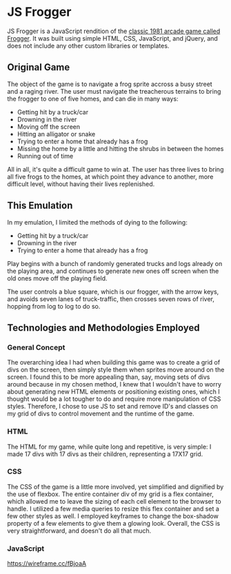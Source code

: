 # JS Frogger

JS Frogger is a JavaScript rendition of the [classic 1981 arcade game called Frogger](https://en.wikipedia.org/wiki/Frogger). It was built using simple HTML, CSS, JavaScript, and jQuery, and does not include any other custom libraries or templates.

## Original Game

The object of the game is to navigate a frog sprite accross a busy street and a raging river. The user must navigate the treacherous terrains to bring the frogger to one of five homes, and can die in many ways:

- Getting hit by a truck/car
- Drowning in the river
- Moving off the screen
- Hitting an alligator or snake
- Trying to enter a home that already has a frog
- Missing the home by a little and hitting the shrubs in between the homes
- Running out of time

All in all, it's quite a difficult game to win at. The user has three lives to bring all five frogs to the homes, at which point they advance to another, more difficult level, without having their lives replenished.

## This Emulation

In my emulation, I limited the methods of dying to the following:

- Getting hit by a truck/car
- Drowning in the river
- Trying to enter a home that already has a frog

Play begins with a bunch of randomly generated trucks and logs already on the playing area, and continues to generate new ones off screen when the old ones move off the playing field.

The user controls a blue square, which is our frogger, with the arrow keys, and avoids seven lanes of truck-traffic, then crosses seven rows of river, hopping from log to log to do so.

## Technologies and Methodologies Employed

### General Concept

The overarching idea I had when building this game was to create a grid of divs on the screen, then simply style them when sprites move around on the screen. I found this to be more appealing than, say, moving sets of divs around because in my chosen method, I knew that I wouldn't have to worry about generating new HTML elements or positioning existing ones, which I thought would be a lot tougher to do and require more manipulation of CSS styles. Therefore, I chose to use JS to set and remove ID's and classes on my grid of divs to control movement and the runtime of the game.

### HTML

The HTML for my game, while quite long and repetitive, is very simple: I made 17 divs with 17 divs as their children, representing a 17X17 grid.

### CSS

The CSS of the game is a little more involved, yet simplified and dignified by the use of flexbox. The entire container div of my grid is a flex container, which allowed me to leave the sizing of each cell element to the browser to handle. I utilized a few media queries to resize this flex container and set a few other styles as well. I employed keyframes to change the box-shadow property of a few elements to give them a glowing look. Overall, the CSS is very straightforward, and doesn't do all that much.

### JavaScript



https://wireframe.cc/fBjoaA

